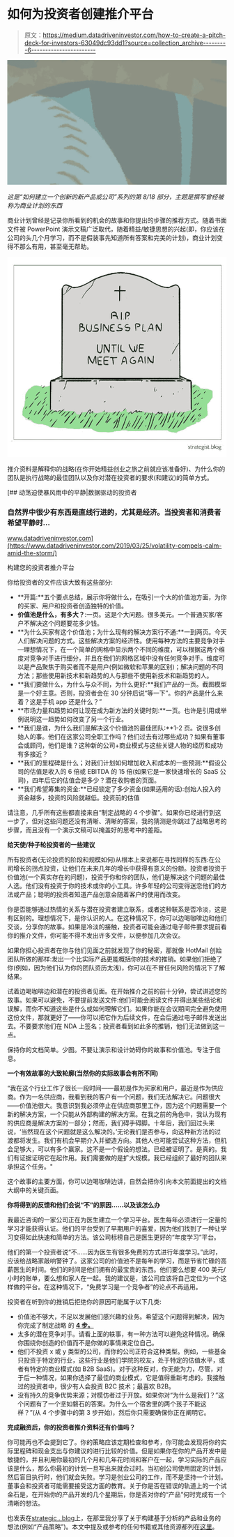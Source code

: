 # 如何为投资者创建推介平台

> 原文：<https://medium.datadriveninvestor.com/how-to-create-a-pitch-deck-for-investors-63049dc93dd1?source=collection_archive---------6----------------------->

![](img/7cc1b14f2be1a275241756863f153d99.png)

*这是“如何建立一个创新的新产品或公司”系列的第 8/18 部分，主题是撰写曾经被称为商业计划的东西*

商业计划曾经是记录你所看到的机会的故事和你提出的步骤的推荐方式。随着书面文件被 PowerPoint 演示文稿广泛取代，随着精益/敏捷思想的兴起(即，你应该在公司的头几个月学习，而不是假装事先知道所有答案和完美的计划)，商业计划变得不那么有用，甚至毫无帮助。

![](img/158d4facf5245780cfb67b195ac2bf1d.png)

推介资料是解释你的战略(在你开始精益创业之旅之前就应该准备好)、为什么你的团队是执行战略的最佳团队以及你对潜在投资者的要求(和建议)的简单方式。

[](https://www.datadriveninvestor.com/2019/03/25/volatility-compels-calm-amid-the-storm/) [## 动荡迫使暴风雨中的平静|数据驱动的投资者

### 自然界中很少有东西是直线行进的，尤其是经济。当投资者和消费者希望平静时…

www.datadriveninvestor.com](https://www.datadriveninvestor.com/2019/03/25/volatility-compels-calm-amid-the-storm/) 

构建您的投资者推介平台

你给投资者的文件应该大致有这些部分:

*   **开篇:**五个要点总结，展示你将做什么，在吸引一个大的价值池方面，为你的买家、用户和投资者创造独特的价值。
*   **价值池是什么，有多大？**:一页。这是个大问题。很多美元。一个普通买家/客户不解决这个问题要花多少钱。
*   **为什么买家有这个价值池；为什么现有的解决方案行不通:**一到两页。今天人们解决问题的方式。这些解决方案的经济性。使用每种方法的主要竞争对手—理想情况下，在一个简单的网格中显示两个不同的维度，可以根据这两个维度对竞争对手进行细分，并且在我们的网格区域中没有任何竞争对手。维度可以是产品聚焦于购买者而不是用户(例如微软和苹果的区别)；解决问题的不同方法；那些使用新技术和新趋势的人与那些不使用新技术和新趋势的人。
*   **我们要做什么，为什么与众不同，为什么更好:**我们产品的一页。截图模型是一个好主意。否则，投资者会在 30 分钟后说“等一下”。你的产品是什么来着？这是手机 app 还是什么？”
*   **市场力量和趋势如何让现在成为新方法的关键时刻:**一页。也许是引用或举例说明这一趋势如何改变了另一个行业。
*   **我们是谁，为什么我们是解决这个价值池的最佳团队:**1-2 页。说很多创始人的事。他们在这家公司全职工作吗？他们过去有过哪些成功？如果有董事会或顾问，他们是谁？这种新的公司+商业模式与这些关键人物的经历和成功有多接近？
*   **我们的里程碑是什么；对我们计划如何增加收入和成本的一些预测:**假设公司的估值是收入的 6 倍或 EBITDA 的 15 倍(如果它是一家快速增长的 SaaS 公司)，四年后它的估值会是多少？潜在收购者的页面。
*   **我们希望筹集的资金:**已经锁定了多少资金(如果适用的话):创始人投入的资金越多，投资的风险就越低。投资前的估值

请注意，几乎所有这些都直接来自“制定战略的 4 个步骤”。如果你已经进行到这一步了，但对这些问题还没有清晰、清晰的答案，我的猜测是你跳过了战略思考的步骤，而且没有一个演示文稿可以掩盖好的思考中的差距。

**给天使/种子轮投资者的一些建议**

所有投资者(无论投资的阶段和规模如何)从根本上来说都在寻找同样的东西:在公司增长的拐点投资，让他们在未来几年的增长中获得有意义的份额。投资者投资于价值池(一个真实存在的问题)，投资于你和你的团队，他们是解决这个问题的最佳人选。他们没有投资于你的技术或你的小工具。许多年轻的公司变得迷恋他们的方法或产品；聪明的投资者知道产品创意会随着客户的使用而改变。

你是否能够通过热情的关系与潜在投资者建立联系，或者这种联系是否冷淡，这是有区别的。理想情况下，是你认识的人。在这种情况下，你可以边喝咖啡边和他们交谈，分享你的故事。如果是冷淡的接触，投资者可能会通过电子邮件要求提前看你的推介文件，你可能不得不发出许多文件，以便参加几次会议。

如果你担心投资者在你与他们见面之前就发现了你的秘密，那就像 HotMail 创始团队所做的那样:发出一个比实际产品更能概括你的技术的推销。如果他们拒绝了你(例如，因为他们认为你的团队资历太浅)，你可以在不冒任何风险的情况下了解结果。

试着边喝咖啡边和潜在的投资者见面。在开始推介之前的前十分钟，尝试讲述您的故事。如果可以避免，不要提前发送文件:他们可能会阅读文件并得出某些结论和误解，而你不知道这些是什么或如何理解它们。如果你能在会议期间完全避免使用这份文件，那就更好了——你可以把它作为后续文件，在会后通过电子邮件发送出去。不要要求他们在 NDA 上签名；投资者看到如此多的推销，他们无法做到这一点。

保持你的文档简单。少图。不要让演示和设计妨碍你的故事和价值池。专注于信息。

**一个有效故事的大致轮廓(当然你的实际故事会有所不同)**

“我在这个行业工作了很长一段时间——最初是作为买家和用户，最近是作为供应商。作为一名供应商，我看到我的客户有一个问题，我们无法解决它。问题很大——价值池很大。我意识到我必须停止在供应商那里工作，因为这个问题需要一个新的解决方案，一个只能从外部构建的解决方案。在我之前的角色中，我认为现有的供应商是解决方案的一部分；然而，我们碍手碍脚。十年后，我们回过头来说，‘当然现在这个问题就是这么解决的。’无论我们是否参与，向这种新方法的过渡都将发生。我们有机会早期介入并塑造方向。其他人也可能尝试这种方法，但机会足够大，可以有多个赢家。这不是一个假设的想法。已经被证明了。是真的。我们有证据证明它在起作用。我们需要做的是扩大规模。我已经组织了最好的团队来承担这个任务。"

这个故事的主要方面，你可以边喝咖啡边讲，自然会把你引向本文前面提出的文档大纲中的关键页面。

**你将得到的反馈和他们会说“不”的原因……以及该怎么办**

我最近咨询的一家公司正在为医生建立一个学习平台。医生每年必须进行一定量的学习才能获得认证。他们的平台受到了早期用户的喜爱，因为他们找到了一种让学习变得如此快速和简单的方法。该公司标榜自己是医生更好的“年度学习”平台。

他们的第一个投资者说“不……因为医生有很多免费的方式进行年度学习。”此时，应该给战略家敲响警钟了。这家公司的价值池不是每年的学习，而是节省忙碌的高薪医生的时间。他们的时间是他们拥有的最宝贵的东西。他们要么想要 400 美元/小时的账单，要么想和家人在一起。我的建议是，该公司应该将自己定位为一个这样做的平台。在这种情况下，“免费学习是一个竞争者”的论点不再适用。

投资者在听到你的推销后拒绝你的原因可能属于以下几类:

*   价值池不够大，不足以发展他们感兴趣的业务。希望这个问题得到解决，因为你完成了制定战略 的 [**4 步。**](https://strategist.blog/further-resources-and-acknowledgements/#19)
*   太多的潜在竞争对手。请看上面的轶事，有一种方法可以避免这种情况。确保你围绕你创造的价值而不是你做的事情来定位自己。
*   他们不投资 x 或 y 类型的公司，而你的公司正符合这种类型。例如，一些基金只投资于特定的行业，这些行业是他们学院的校友，处于特定的估值水平，或者有特定的商业模式(如 B2B SaaS)。对于这种反对，你无能为力，尽管，对于后一种情况，如果你选择了最佳的商业模式，它是值得重新考虑的。我接触过的投资者中，很少有人会投资 B2C 技术；最喜欢 B2B。
*   没有持久的竞争优势来源；对模仿者过于开放。如果你对“为什么是我们？”这个问题有了一个坚如磐石的答案。为什么一个宿舍里的两个孩子不能这样？”(从 4 个步骤中的第 3 步开始)，然后你只需要确保你正在阐明它。

**完成融资后，你的投资者推介资料还有价值吗？**

你可能再也不会提到它了。你的策略应该定期检查和参考，你可能会发现将你的实际里程碑和现金支出与你建议的进行比较的价值。但是如果你在你的产品开发中是敏捷的，并且利用你最初的几个月和几年花时间和客户在一起，学习实际的产品应该是什么，那么你最初的计划一旦写出来就会过时。当初创公司使用固定的计划，然后盲目执行时，他们就会失败。学习是创业公司的工作，而不是坚持一个计划。董事会和投资者可能需要接受这方面的教育。关于你是否在错误的轨道上的一个试金石是，在开始你的产品开发的几个星期后，你是否对你的“产品”何时完成有一个清晰的想法。

也发表在[strategic . blog](http://strategist.blog/)上，在那里我分享了关于构建基于分析的产品和业务的想法(例如“产品策略”)。本文中提及或参考的任何书籍或其他资源都列在[这里](https://strategist.blog/further-resources-and-acknowledgements/#19)。